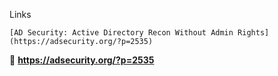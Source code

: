 Links
```
[AD Security: Active Directory Recon Without Admin Rights](https://adsecurity.org/?p=2535)

```



:book: **https://adsecurity.org/?p=2535**


